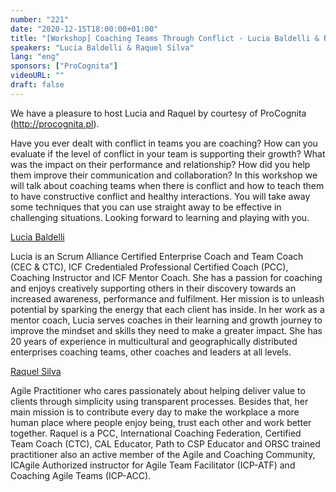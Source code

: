 ```yaml
---
number: "221"
date: "2020-12-15T18:00:00+01:00"
title: "[Workshop] Coaching Teams Through Conflict - Lucia Baldelli & Raquel Silva"
speakers: "Lucia Baldelli & Raquel Silva"
lang: "eng"
sponsors: ["ProCognita"]
videoURL: ""
draft: false
---
```

We have a pleasure to host Lucia and Raquel by courtesy of ProCognita (http://procognita.pl).

Have you ever dealt with conflict in teams you are coaching?
How can you evaluate if the level of conflict in your team is supporting their growth?
What was the impact on their performance and relationship?
How did you help them improve their communication and collaboration?
In this workshop we will talk about coaching teams when there is conflict and how to teach them to have constructive conflict and healthy interactions.
You will take away some techniques that you can use straight away to be effective in challenging situations.
Looking forward to learning and playing with you.


<a href="https://www.linkedin.com/in/luciabaldelli/" target="_blank">Lucia Baldelli</a>

Lucia is an Scrum Alliance Certified Enterprise Coach and Team Coach (CEC & CTC), ICF Credentialed Professional Certified Coach (PCC), Coaching Instructor and ICF Mentor Coach. 
She has a passion for coaching and enjoys creatively supporting others in their discovery towards an increased awareness, performance and fulfilment.
Her mission is to unleash potential by sparking the energy that each client has inside. 
In her work as a mentor coach, Lucia serves coaches in their learning and growth journey to improve the mindset and skills they need to make a greater impact. 
She has 20 years of experience in multicultural and geographically distributed enterprises coaching teams, other coaches and leaders at all levels.


<a href="https://uk.linkedin.com/in/raquel-silva" target="_blank">Raquel Silva</a>

Agile Practitioner who cares passionately about helping deliver value to clients through simplicity using transparent processes.
Besides that, her main mission is to contribute every day to make the workplace a more human place where people enjoy being, trust each other and work better together.
Raquel is a PCC, International Coaching Federation, Certified Team Coach (CTC), CAL Educator, Path to CSP Educator and ORSC trained practitioner also an active member of the Agile and Coaching Community, ICAgile Authorized instructor for Agile Team Facilitator (ICP-ATF) and Coaching Agile Teams (ICP-ACC).

